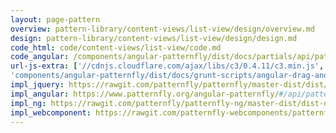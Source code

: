 ```yaml
---
layout: page-pattern
overview: pattern-library/content-views/list-view/design/overview.md
design: pattern-library/content-views/list-view/design/design.md
code_html: code/content-views/list-view/code.md
code_angular: /components/angular-patternfly/dist/docs/partials/api/patternfly.views.component.pfListView.html
url-js-extra: ['//cdnjs.cloudflare.com/ajax/libs/c3/0.4.11/c3.min.js', '//cdnjs.cloudflare.com/ajax/libs/d3/3.5.17/d3.min.js',
'components/angular-patternfly/dist/docs/grunt-scripts/angular-drag-and-drop-lists.js']
impl_jquery: https://rawgit.com/patternfly/patternfly/master-dist/dist/tests/list-view-simple-expansion.html
impl_angular: https://www.patternfly.org/angular-patternfly/#/api/patternfly.views.component:pfListView
impl_ng: https://rawgit.com/patternfly/patternfly-ng/master-dist/dist-demo/#/list
impl_webcomponent: https://rawgit.com/patternfly-webcomponents/patternfly-webcomponents/master-dist/app/app.html?dir=pf-list-view&file=index.html
---
```

